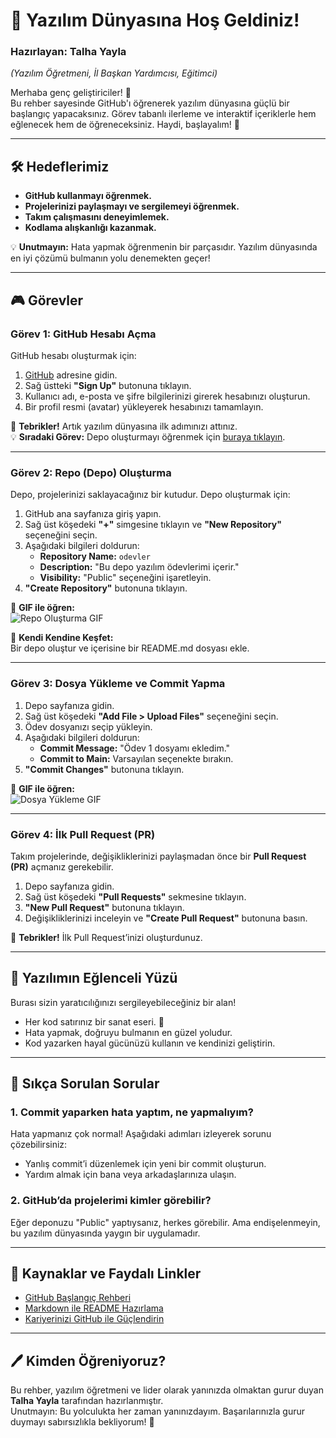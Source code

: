 # 🚀 Yazılım Dünyasına Hoş Geldiniz!  
### **Hazırlayan: Talha Yayla**  
*(Yazılım Öğretmeni, İl Başkan Yardımcısı, Eğitimci)*  

Merhaba genç geliştiriciler! 👋  
Bu rehber sayesinde GitHub'ı öğrenerek yazılım dünyasına güçlü bir başlangıç yapacaksınız. Görev tabanlı ilerleme ve interaktif içeriklerle hem eğlenecek hem de öğreneceksiniz. Haydi, başlayalım! 🚀

---

## 🛠️ Hedeflerimiz
- **GitHub kullanmayı öğrenmek.**  
- **Projelerinizi paylaşmayı ve sergilemeyi öğrenmek.**  
- **Takım çalışmasını deneyimlemek.**  
- **Kodlama alışkanlığı kazanmak.**

💡 **Unutmayın:** Hata yapmak öğrenmenin bir parçasıdır. Yazılım dünyasında en iyi çözümü bulmanın yolu denemekten geçer!

---

## 🎮 Görevler

### Görev 1: GitHub Hesabı Açma  
GitHub hesabı oluşturmak için:  
1. [GitHub](https://github.com) adresine gidin.  
2. Sağ üstteki **"Sign Up"** butonuna tıklayın.  
3. Kullanıcı adı, e-posta ve şifre bilgilerinizi girerek hesabınızı oluşturun.  
4. Bir profil resmi (avatar) yükleyerek hesabınızı tamamlayın.  

🎉 **Tebrikler!** Artık yazılım dünyasına ilk adımınızı attınız.  
💡 **Sıradaki Görev:** Depo oluşturmayı öğrenmek için [buraya tıklayın](#görev-2-repo-oluşturma).

---

### Görev 2: Repo (Depo) Oluşturma  
Depo, projelerinizi saklayacağınız bir kutudur. Depo oluşturmak için:  
1. GitHub ana sayfanıza giriş yapın.  
2. Sağ üst köşedeki **"+"** simgesine tıklayın ve **"New Repository"** seçeneğini seçin.  
3. Aşağıdaki bilgileri doldurun:  
   - **Repository Name:** `odevler`  
   - **Description:** "Bu depo yazılım ödevlerimi içerir."  
   - **Visibility:** "Public" seçeneğini işaretleyin.  
4. **"Create Repository"** butonuna tıklayın.

🎥 **GIF ile öğren:**  
![Repo Oluşturma GIF](https://dummyimage.com/600x400/000/fff&text=Repo+GIF)

🎯 **Kendi Kendine Keşfet:**  
Bir depo oluştur ve içerisine bir README.md dosyası ekle.

---

### Görev 3: Dosya Yükleme ve Commit Yapma  
1. Depo sayfanıza gidin.  
2. Sağ üst köşedeki **"Add File > Upload Files"** seçeneğini seçin.  
3. Ödev dosyanızı seçip yükleyin.  
4. Aşağıdaki bilgileri doldurun:  
   - **Commit Message:** "Ödev 1 dosyamı ekledim."  
   - **Commit to Main:** Varsayılan seçenekte bırakın.  
5. **"Commit Changes"** butonuna tıklayın.

🎥 **GIF ile öğren:**  
![Dosya Yükleme GIF](https://dummyimage.com/600x400/000/fff&text=Dosya+Y%C3%BCkleme)

---

### Görev 4: İlk Pull Request (PR)  
Takım projelerinde, değişikliklerinizi paylaşmadan önce bir **Pull Request (PR)** açmanız gerekebilir.  
1. Depo sayfanıza gidin.  
2. Sağ üst köşedeki **"Pull Requests"** sekmesine tıklayın.  
3. **"New Pull Request"** butonuna tıklayın.  
4. Değişikliklerinizi inceleyin ve **"Create Pull Request"** butonuna basın.  

🎉 **Tebrikler!** İlk Pull Request’inizi oluşturdunuz.

---

## 🎨 Yazılımın Eğlenceli Yüzü  
Burası sizin yaratıcılığınızı sergileyebileceğiniz bir alan!  
- Her kod satırınız bir sanat eseri. 🎨  
- Hata yapmak, doğruyu bulmanın en güzel yoludur.  
- Kod yazarken hayal gücünüzü kullanın ve kendinizi geliştirin.

---

## 💬 Sıkça Sorulan Sorular

### 1. Commit yaparken hata yaptım, ne yapmalıyım?  
Hata yapmanız çok normal! Aşağıdaki adımları izleyerek sorunu çözebilirsiniz:  
- Yanlış commit’i düzenlemek için yeni bir commit oluşturun.  
- Yardım almak için bana veya arkadaşlarınıza ulaşın.

### 2. GitHub’da projelerimi kimler görebilir?  
Eğer deponuzu "Public" yaptıysanız, herkes görebilir. Ama endişelenmeyin, bu yazılım dünyasında yaygın bir uygulamadır.

---

## 📖 Kaynaklar ve Faydalı Linkler
- [GitHub Başlangıç Rehberi](https://docs.github.com/en/get-started)  
- [Markdown ile README Hazırlama](https://www.markdownguide.org/)  
- [Kariyerinizi GitHub ile Güçlendirin](https://education.github.com/)

---

## 🖊️ Kimden Öğreniyoruz?

Bu rehber, yazılım öğretmeni ve lider olarak yanınızda olmaktan gurur duyan **Talha Yayla** tarafından hazırlanmıştır.  
Unutmayın: Bu yolculukta her zaman yanınızdayım. Başarılarınızla gurur duymayı sabırsızlıkla bekliyorum! 🚀  